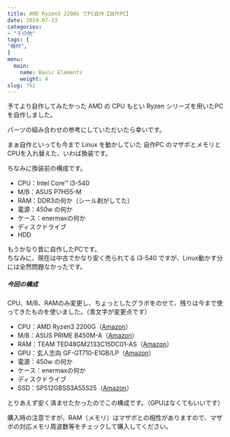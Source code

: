 ```yaml
---
title: AMD Ryzen3 2200G でPC自作【自作PC】
date: 2019-07-23
categories:
- "その他"
tags: [
"機材",
]
menu:
  main:
    name: Basic Elements
    weight: 4
slug: 762
---
```


予てより自作してみたかった AMD の CPU もとい Ryzen シリーズを用いたPCを自作しました。

パーツの組み合わせの参考にしていただいたら幸いです。

まぁ自作といっても今まで Linux を動かしていた 自作PC のマザボとメモリとCPUを入れ替えた、いわば換装です。

ちなみに換装前の構成です。

-   CPU：Intel Core™ i3-540 
-   M/B：ASUS P7H55-M
-   RAM：DDR3の何か（シール剥がしてた）
-   電源：450w の何か
-   ケース：enermaxの何か
-   ディスクドライブ
-   HDD

もうかなり昔に自作したPCです。  
ちなみに、現在は中古でかなり安く売られてる i3-540 ですが、Linux動かす分には全然問題なかったです。

##### 今回の構成

CPU、M/B、RAMのみ変更し、ちょっとしたグラボをのせて、残りは今まで使ってきたものを使いました。（青文字が変更点です）

-   CPU：AMD Ryzen3 2200G（[Amazon](https://amzn.to/2K9lwQb)）
-   M/B：ASUS PRIME B450M-A（[Amazon](https://amzn.to/32Lv7VK)）
-   RAM：TEAM TED48GM2133C15DC01-AS（[Amazon](https://amzn.to/30T1orV)）
-   GPU：玄人志向 GF-GT710-E1GB/LP（[Amazon](https://amzn.to/32KQjLh)）
-   電源：450w の何か
-   ケース：enermaxの何か
-   ディスクドライブ
-   SSD：SP512GBSS3A55S25（[Amazon](https://amzn.to/2JX9FEv)）

とりあえず安く済ませたかったのでこの構成です。（GPUはなくてもいいです）

購入時の注意ですが、RAM（メモリ）はマザボとの相性がありますので、マザボの対応メモリ周波数等をチェックして購入してください。
